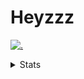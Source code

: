 # Heyzzz  

[![.](https://skillicons.dev/icons?i=js,java)](https://skillicons.dev)  

<details>
<summary>Stats</summary
<!--START_SECTION:waka-->

```txt
JavaScript   1 hr 28 mins    ████████████░░░░░░░░░░░░░   48.36 %
TypeScript   43 mins         ██████░░░░░░░░░░░░░░░░░░░   23.54 %
YAML         23 mins         ███░░░░░░░░░░░░░░░░░░░░░░   12.65 %
JSON         18 mins         ██▒░░░░░░░░░░░░░░░░░░░░░░   09.95 %
Other        9 mins          █▒░░░░░░░░░░░░░░░░░░░░░░░   05.17 %
```

<!--END_SECTION:waka-->
</details>
